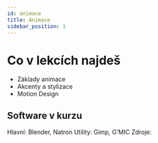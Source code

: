 ```yaml
---
id: animace
title: Animace
sidebar_position: 1
---
```


# Co v lekcích najdeš

- Základy animace
- Akcenty a stylizace
- Motion Design

## Software v kurzu

Hlavní: Blender, Natron
Utility: Gimp, G'MIC
Zdroje:
